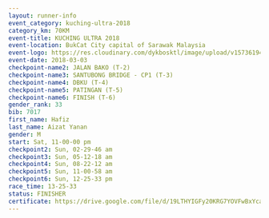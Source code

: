 ```yaml
--- 
layout: runner-info 
event_category: kuching-ultra-2018 
category_km: 70KM 
event-title: KUCHING ULTRA 2018 
event-location: BukCat City capital of Sarawak Malaysia 
event-logo: https://res.cloudinary.com/dykbosktl/image/upload/v1573619473/Logo/kuching-ultra-2018-logo_tlpvm5.png 
event-date: 2018-03-03 
checkpoint-name2: JALAN BAKO (T-2) 
checkpoint-name3: SANTUBONG BRIDGE - CP1 (T-3) 
checkpoint-name4: DBKU (T-4) 
checkpoint-name5: PATINGAN (T-5) 
checkpoint-name6: FINISH (T-6) 
gender_rank: 33
bib: 7017
first_name: Hafiz
last_name: Aizat Yanan
gender: M
start: Sat, 11-00-00 pm
checkpoint2: Sun, 02-29-46 am
checkpoint3: Sun, 05-12-18 am
checkpoint4: Sun, 08-22-12 am
checkpoint5: Sun, 11-00-58 am
checkpoint6: Sun, 12-25-33 pm
race_time: 13-25-33
status: FINISHER
certificate: https://drive.google.com/file/d/19LTHYIGFy20KRG7YOVFwBxYcabd-AT9-/view?usp=sharing","CERTIFICATE")
--- 
```

